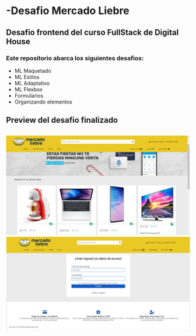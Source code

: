 # -Desafio Mercado Liebre

## Desafio frontend del curso FullStack de Digital House

### Este repositorio abarca los siguientes desafios:

* ML Maquetado
* ML Estilos
* ML Adaptativo
* ML Flexbox
* Formularios
* Organizando elementos

<h2>Preview del desafio finalizado<h2>

<img src="https://github.com/adriramone90/MercadoLiebre/blob/master/public/images/preview.png">
<img src="https://github.com/adriramone90/MercadoLiebre/blob/master/public/images/preview2.png">
